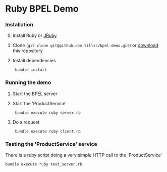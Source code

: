 # Ruby BPEL Demo

### Installation
0. Install Ruby or [JRuby](http://jruby.org/)
1. Clone (`git clone git@github.com:tillsc/bpel-demo.git`) or [download](https://github.com/tillsc/bpel-demo/zipball/master) this repository
2. Install dependencies

        bundle install
 
### Running the demo
1. Start the BPEL server
2. Start the 'ProductService'

        bundle execute ruby server.rb

3. Do a request

        bundle execute ruby client.rb

### Testing the 'ProductService' service
There is a ruby script doing a very simple HTTP call to the 'ProductService'

    bundle execute ruby test_server.rb